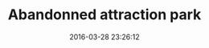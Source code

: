 ---
layout: default
date:   2016-03-28 23:26:12
photo: 	1473362000.jpg
location_text: Berlin, Germany
title: Abandonned attraction park
caption: There is an abandonned park near Berlin. It used to be open about 10 years ago but is now closed as it wasn't profitable enough. It has been built by the East Germany government DDR.
---